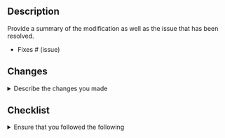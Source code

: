 ## Description

Provide a summary of the modification as well as the issue that has been resolved.

- Fixes # (issue)

## Changes

<details>
<summary>Describe the changes you made</summary>

- [ ] Bug fix (non-breaking change which fixes an issue)
- [ ] Refactor (non-breaking change which refactors the code base)
- [ ] Enhancement (non-breaking change which improves the code base)
- [ ] New feature (non-breaking change which adds functionality)
- [ ] Breaking change (fix or feature that would cause existing functionality to not work as expected)
- [ ] Documentation update

</details>

## Checklist

<details>
<summary>Ensure that you followed the following</summary>

- [ ] I have added a summary of my changes to the [CHANGELOG](https://github.com/openvinotoolkit/anomalib/blob/main/CHANGELOG.md) (not for minor changes, docs and tests).
- [ ] My code follows the [pre-commit style and check guidelines](https://github.com/openvinotoolkit/anomalib/blob/main/CONTRIBUTING.md) of this project.
- [ ] I have performed a self-review of my code
- [ ] I have commented my code, particularly in hard-to-understand areas (If applicable)
- [ ] I have made corresponding changes to the documentation (If applicable)
- [ ] I have added tests that prove my fix is effective or that my feature works (If applicable)

</details>
